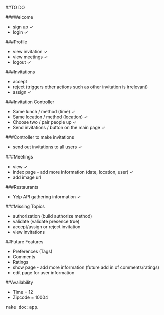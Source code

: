 ##TO DO

###Welcome
- sign up ✓
- login ✓

###Profile
- view invitation ✓
- view meetings ✓
- logout ✓

###Invitations
- accept
- reject (triggers other actions such as other invitation is irrelevant)
- assign ✓

###Invitation Controller
- Same lunch / method (time) ✓
- Same location / method (location) ✓
- Choose two / pair people up ✓
- Send invitations / button on the main page ✓

###Controller to make invitations
- send out invitations to all users ✓

###Meetings
- view ✓
- index page - add more information (date, location, user) ✓
- add image url

###Restaurants
- Yelp API gathering information ✓

###Missing Topics
- authorization (build authorize method)
- validate (validate presence true)
- accept/assign or reject invitation
- view invitations

##Future Features
- Preferences (Tags)
- Comments
- Ratings
- show page - add more information (future add in of comments/ratings)
- edit page for user information

##Availability
- Time = 12
- Zipcode = 10004

<tt>rake doc:app</tt>.
